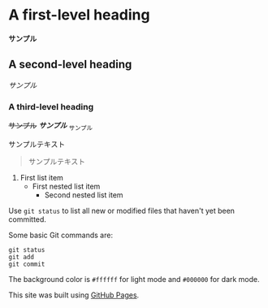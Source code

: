 # A first-level heading
**サンプル**
## A second-level heading
*サンプル*
### A third-level heading
~~サンプル~~
***サンプル***
<sub>サンプル</sub>

サンプルテキスト

> サンプルテキスト

1. First list item
   - First nested list item
     - Second nested list item

Use `git status` to list all new or modified files that haven't yet been committed.

Some basic Git commands are:
```
git status
git add
git commit
```

The background color is `#ffffff` for light mode and `#000000` for dark mode.

This site was built using [GitHub Pages](https://pages.github.com/).

